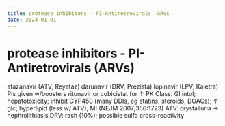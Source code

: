 ```yaml
---
title: protease inhibitors - PI-Antiretrovirals  ARVs 
date: 2024-01-01
---
```

# protease inhibitors - PI-Antiretrovirals (ARVs)

atazanavir (ATV; Reyataz)
darunavir (DRV; Prezista)
lopinavir (LPV; Kaletra)
PIs given w/boosters ritonavir or cobicistat for ↑ PK
Class: GI intol; hepatotoxicity; inhibit CYP450 (many DDIs, eg statins, steroids, DOACs); ↑ glc; hyperlipid (less w/ ATV); MI (NEJM 2007;356:1723)
ATV: crystalluria → nephrolithiasis
DRV: rash (10%); possible sulfa cross-reactivity
